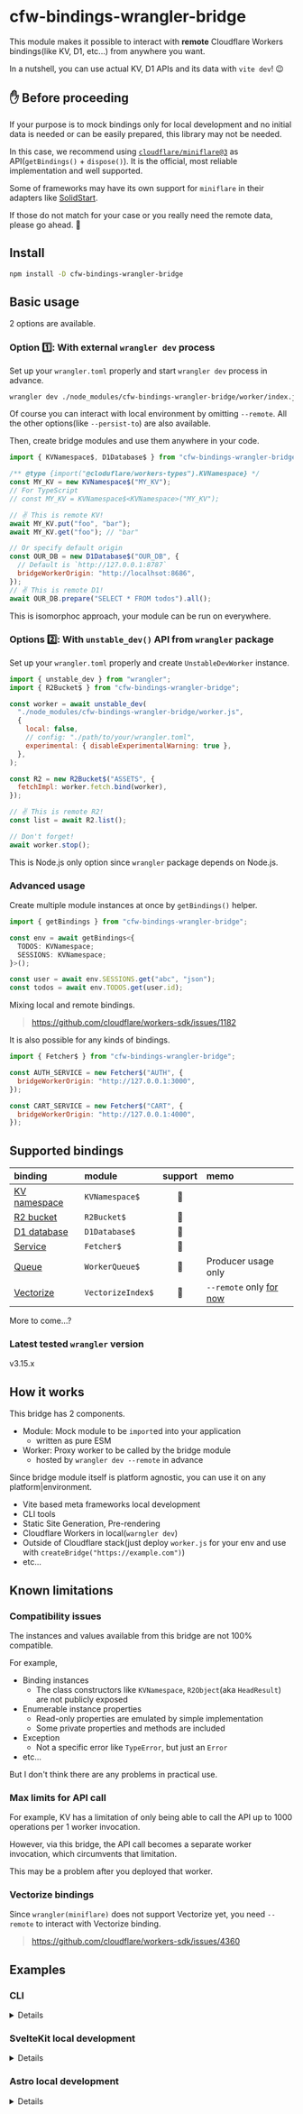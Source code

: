 # cfw-bindings-wrangler-bridge

This module makes it possible to interact with **remote** Cloudflare Workers bindings(like KV, D1, etc...) from anywhere you want.

In a nutshell, you can use actual KV, D1 APIs and its data with `vite dev`! 😉

## ✋ Before proceeding

If your purpose is to mock bindings only for local development and no initial data is needed or can be easily prepared, this library may not be needed.

In this case, we recommend using [`cloudflare/miniflare@3`](https://github.com/cloudflare/miniflare) as API(`getBindings()` + `dispose()`). It is the official, most reliable implementation and well supported.

Some of frameworks may have its own support for `miniflare` in their adapters like [SolidStart](https://github.com/solidjs/solid-start/tree/main/packages/start-cloudflare-pages).

If those do not match for your case or you really need the remote data, please go ahead. 🤤

## Install

```sh
npm install -D cfw-bindings-wrangler-bridge
```

## Basic usage

2 options are available.

### Option 1️⃣: With external `wrangler dev` process

Set up your `wrangler.toml` properly and start `wrangler dev` process in advance.

```sh
wrangler dev ./node_modules/cfw-bindings-wrangler-bridge/worker/index.js --remote
```

Of course you can interact with local environment by omitting `--remote`. All the other options(like `--persist-to`) are also available.

Then, create bridge modules and use them anywhere in your code.

```js
import { KVNamespace$, D1Database$ } from "cfw-bindings-wrangler-bridge";

/** @type {import("@cloduflare/workers-types").KVNamespace} */
const MY_KV = new KVNamespace$("MY_KV");
// For TypeScript
// const MY_KV = KVNamespace$<KVNamespace>("MY_KV");

// ✌️ This is remote KV!
await MY_KV.put("foo", "bar");
await MY_KV.get("foo"); // "bar"

// Or specify default origin
const OUR_DB = new D1Database$("OUR_DB", {
  // Default is `http://127.0.0.1:8787`
  bridgeWorkerOrigin: "http://localhsot:8686",
});
// ✌️ This is remote D1!
await OUR_DB.prepare("SELECT * FROM todos").all();
```

This is isomorphoc approach, your module can be run on everywhere.

### Options 2️⃣: With `unstable_dev()` API from `wrangler` package

Set up your `wrangler.toml` properly and create `UnstableDevWorker` instance.

```js
import { unstable_dev } from "wrangler";
import { R2Bucket$ } from "cfw-bindings-wrangler-bridge";

const worker = await unstable_dev(
  "./node_modules/cfw-bindings-wrangler-bridge/worker.js",
  {
    local: false,
    // config: "./path/to/your/wrangler.toml",
    experimental: { disableExperimentalWarning: true },
  },
);

const R2 = new R2Bucket$("ASSETS", {
  fetchImpl: worker.fetch.bind(worker),
});

// ✌️ This is remote R2!
const list = await R2.list();

// Don't forget!
await worker.stop();
```

This is Node.js only option since `wrangler` package depends on Node.js.

### Advanced usage

Create multiple module instances at once by `getBindings()` helper.

```ts
import { getBindings } from "cfw-bindings-wrangler-bridge";

const env = await getBindings<{
  TODOS: KVNamespace;
  SESSIONS: KVNamespace;
}>();

const user = await env.SESSIONS.get("abc", "json");
const todos = await env.TODOS.get(user.id);
```

Mixing local and remote bindings.

> https://github.com/cloudflare/workers-sdk/issues/1182

It is also possible for any kinds of bindings.

```js
import { Fetcher$ } from "cfw-bindings-wrangler-bridge";

const AUTH_SERVICE = new Fetcher$("AUTH", {
  bridgeWorkerOrigin: "http://127.0.0.1:3000",
});

const CART_SERVICE = new Fetcher$("CART", {
  bridgeWorkerOrigin: "http://127.0.0.1:4000",
});
```

## Supported bindings

| binding                                                                              | module            | support | memo                                           |
| :----------------------------------------------------------------------------------- | :---------------- | :-----: | :--------------------------------------------- |
| [KV namespace](https://developers.cloudflare.com/workers/runtime-apis/kv/)           | `KVNamespace$`    |   💯    |                                                |
| [R2 bucket](https://developers.cloudflare.com/r2/api/workers/workers-api-reference/) | `R2Bucket$`       |   💯    |                                                |
| [D1 database](https://developers.cloudflare.com/d1/platform/client-api/)             | `D1Database$`     |   💯    |                                                |
| [Service](https://developers.cloudflare.com/workers/runtime-apis/service-bindings/)  | `Fetcher$`        |   💯    |                                                |
| [Queue](https://developers.cloudflare.com/queues/platform/javascript-apis/)          | `WorkerQueue$`    |   💯    | Producer usage only                            |
| [Vectorize](https://developers.cloudflare.com/vectorize/platform/client-api/)        | `VectorizeIndex$` |   💯    | `--remote` only [for now](#vectorize-bindings) |

More to come...?


### Latest tested `wrangler` version

v3.15.x

## How it works

This bridge has 2 components.

- Module: Mock module to be `import`ed into your application
  - written as pure ESM
- Worker: Proxy worker to be called by the bridge module
  - hosted by `wrangler dev --remote` in advance

Since bridge module itself is platform agnostic, you can use it on any platform|environment.

- Vite based meta frameworks local development
- CLI tools
- Static Site Generation, Pre-rendering
- Cloudflare Workers in local(`warngler dev`)
- Outside of Cloudflare stack(just deploy `worker.js` for your env and use with `createBridge("https://example.com")`)
- etc...

## Known limitations

### Compatibility issues

The instances and values available from this bridge are not 100% compatible.

For example,

- Binding instances
  - The class constructors like `KVNamespace`, `R2Object`(aka `HeadResult`) are not publicly exposed
- Enumerable instance properties
  - Read-only properties are emulated by simple implementation
  - Some private properties and methods are included
- Exception
  - Not a specific error like `TypeError`, but just an `Error`
- etc...

But I don't think there are any problems in practical use.

### Max limits for API call

For example, KV has a limitation of only being able to call the API up to 1000 operations per 1 worker invocation.

However, via this bridge, the API call becomes a separate worker invocation, which circumvents that limitation.

This may be a problem after you deployed that worker.

### Vectorize bindings

Since `wrangler(miniflare)` does not support Vectorize yet, you need `--remote` to interact with Vectorize binding.

> https://github.com/cloudflare/workers-sdk/issues/4360

## Examples

### CLI

<details>

If you are using REST API in your CLI, now you can replace it.

```diff
-const putKV = async (API_KEY, API_URL, [key, value]) => {
-  const res = await fetch(`${API_URL}/values/${key}`, {
-    method: "PUT",
-    headers: { Authorization: `Bearer ${API_KEY}` },
-    body: value,
-  });
-
-  const json = await res.json();
-  if (!json.success)
-    throw new Error(json.errors.map(({ message }) => message).join("\n"));
-};
+import { KVNamespace$ } from "cfw-bindings-wrangler-bridge";
+
+const putKV = async (KV_BINDING_NAME, [key, value]) => {
+  const KV = new KVNamespace$(KV_BINDING_NAME, { fetchImpl });
+  await KV.put(key, value);
+};
```

</details>

### SvelteKit local development

<details>

Be sure to wrap with `if (dev) {}`, not to be included in production build.

```js
// server.hooks.js
import { KVNamespace$, D1Database$ } from "cfw-bindings-wrangler-bridge";
import { dev } from "$app/environment";

export const handle = async ({ event, resolve }) => {
  if (dev) {
    event.platform = {
      env: {
        SESSIONS: new KVNamespace$("SESSIONS"),
        TODOS: new D1Database$("TODOS"),
      },
    };
  }

  return resolve(event);
};
```

</details>

### Astro local development

<details>

Be sure to wrap with `if (import.meta.env.DEV) {}`, not to be included in production build.

```astro
---
// your-page.astro
import { getRuntime } from "@astrojs/cloudflare/runtime";
import { KVNamespace$ } from "cfw-bindings-wrangler-bridge";

let runtime = getRuntime(Astro.request) ?? {};
if (import.meta.env.DEV) {
  runtime.env = {
    NEWS: new KVNamespace$("NEWS"),
  };
}
---

<!-- ... -->
```

</details>
